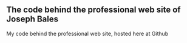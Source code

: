 The code behind the professional web site of Joseph Bales
---

My code behind the professional web site, hosted here at Github
